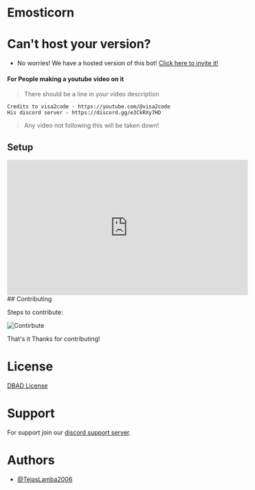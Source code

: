 # Emosticorn

# Can't host your version?
- No worries! We have a hosted version of this bot! [Click here to invite it!](https://discord.com/api/oauth2/authorize?client_id=1108082178216185896&permissions=9211631488065&scope=bot%20applications.commands)
#### For People making a youtube video on it

> There should be a line in your video description <br>

```
Credits to visa2code - https://youtube.com/@visa2code
His discord server - https://discord.gg/e3CkRXy7HD
```

> Any video not following this will be taken down!<br>

## Setup
 <iframe width="560" height="315"
src="https://www.youtube.com/embed/3fbQUJzx_KU" 
frameborder="0" 
allow="accelerometer; autoplay; encrypted-media; gyroscope; picture-in-picture" 
allowfullscreen></iframe>
## Contributing

Steps to contribute:<br>

![Contirbute](https://i.imgur.com/qN2RoJF.png)<br>

That's it Thanks for contributing!<br>

# License

[DBAD License](https://github.com/The-Rainbow-Studios/Emosticorn-a-emote-manager/blob/main/LICENSE.md)

# Support

For support join our [discord support server](hhttps://discord.gg/e3CkRXy7HD).

# Authors

- [@TejasLamba2006](https://github.com/TejasLamba2006)
